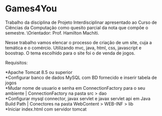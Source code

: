 # Games4You
Trabalho da disciplina de Projeto Interdisciplinar apresentado ao Curso de Ciências da Computação como quesito parcial da nota que compõe o semestre.
\Orientador: Prof. Hamilton Machiti.

Nesse trabalho vamos elencar o processo de criação de um site, cuja a temática e o comércio. Utilizando mvc, java, html, css, javascript e boostrap. O tema escolhido para o site foi o de venda de jogos.

Requisitos:

*Apache Tomcat 8.5 ou superior\
*Configurar banco de dados MySQL com BD fornecido e inserir tabela de jogos\
*Mudar nome de usuario e senha em ConnectionFactory para o seu ambiente | ConnectionFactory na pasta src > dao\
*Configurar mysql connector, javax servlet e javax servlet api em Java Build Path | Conectores na pasta WebContent > WEB-INF > lib\
*Iniciar index.html com servidor tomcat
